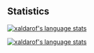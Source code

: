 ## Statistics

<a media="(prefers-color-scheme: dark)" href="https://github.com/xaldarof"><img align="center" src="https://github-readme-stats.vercel.app/api/top-langs/?username=xaldarof&layout=compact&langs_count=20&hide_border=true&theme=light&custom_title=Most+used+languages" alt="xaldarof's language stats" /></a>

<a media="(prefers-color-scheme: light)" href="https://github.com/xaldarof"><img align="center" src="https://github-readme-stats.vercel.app/api/top-langs/?username=xaldarof&layout=compact&langs_count=20&hide_border=true&theme=light&custom_title=Most+used+languages" alt="xaldarof's language stats" /></a>



